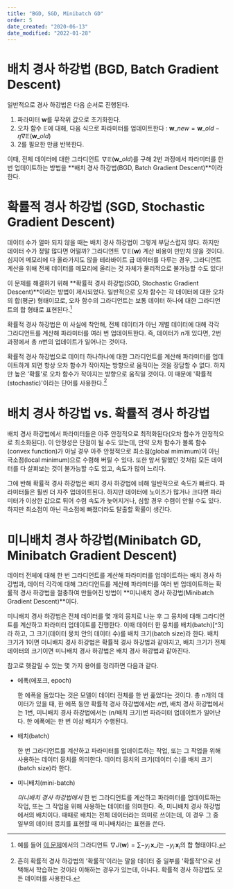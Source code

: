 ```yaml
---
title: "BGD, SGD, Minibatch GD"
order: 5
date_created: "2020-06-13"
date_modified: "2022-01-28"
---
```


# 배치 경사 하강법 (BGD, Batch Gradient Descent)

일반적으로 경사 하강법은 다음 순서로 진행된다.

1. 파라미터 $\mathbf{w}$를 무작위 값으로 초기화한다.
2. 오차 함수 $\mathbb{E}$에 대해, 다음 식으로 파라미터를 업데이트한다 : $\mathbf{w}\_{new} = \mathbf{w}\_{old} - \eta \nabla \mathbb{E}(\mathbf{w}\_{old})$
3. 2를 필요한 만큼 반복한다.

이때, 전체 데이터에 대한 그라디언트 $\nabla \mathbb{E}(\mathbf{w}\_{old})$를 구해 2번 과정에서 파라미터를 한 번 업데이트하는 방법을 **배치 경사 하강법(BGD, Batch Gradient Descent)**이라 한다.

# 확률적 경사 하강법 (SGD, Stochastic Gradient Descent)

데이터 수가 얼마 되지 않을 때는 배치 경사 하강법이 그렇게 부담스럽지 않다. 하지만 데이터 수가 정말 많다면 어떨까? 그라디언트 $\nabla \mathbb{E}(\mathbf{w})$ 계산 비용이 만만치 않을 것이다. 심지어 메모리에 다 올라가지도 않을 테라바이트 급 데이터를 다루는 경우, 그라디언트 계산을 위해 전체 데이터를 메모리에 올리는 것 자체가 물리적으로 불가능할 수도 있다!

이 문제를 해결하기 위해 **확률적 경사 하강법(SGD, Stochastic Gradient Descent)**이라는 방법이 제시되었다. 일반적으로 오차 함수는 각 데이터에 대한 오차의 합(평균) 형태이므로, 오차 함수의 그라디언트는 보통 데이터 하나에 대한 그라디언트의 합 형태로 표현된다.[^1]

[^1]: 예를 들어 [이 문제](/SKKU_swe3050/07-simple-classification)에서의 그라디언트 $\nabla J (\mathbf{w}) = \sum - y_i \, \mathbf{x}\_{i}$는 $- y_i \, \mathbf{x}_{i}$의 합 형태이다.

확률적 경사 하강법은 이 사실에 착안해, 전체 데이터가 아닌 개별 데이터에 대해 각각 그라디언트를 계산해 파라미터를 여러 번 업데이트한다. 즉, 데이터가 $n$개 있다면, 2번 과정에서 총 $n$번의 업데이트가 일어나는 것이다. 

확률적 경사 하강법으로 데이터 하나하나에 대한 그라디언트를 계산해 파라미터를 업데이트하게 되면 항상 오차 함수가 작아지는 방향으로 움직이는 것을 장담할 수 없다. 하지만 높은 '확률'로 오차 함수가 작아지는 방향으로 움직일 것이다. 이 때문에 '확률적(stochastic)'이라는 단어를 사용한다.[^2]

[^2]: 흔히 확률적 경사 하강법의 '확률적'이라는 말을 데이터 중 일부를 '확률적'으로 선택해서 학습하는 것이라 이해하는 경우가 있는데, 아니다. 확률적 경사 하강법도 모든 데이터를 사용한다.

# 배치 경사 하강법 vs. 확률적 경사 하강법

배치 경사 하강법에서 파라미터들은 아주 안정적으로 최적화된다(오차 함수가 안정적으로 최소화된다). 이 안정성은 단점이 될 수도 있는데, 만약 오차 함수가 볼록 함수(convex function)가 아닐 경우 아주 안정적으로 최소점(global mimimum)이 아닌 극소점(local minimum)으로 수렴해 버릴 수 있다. 또한 앞서 말했던 것처럼 모든 데이터를 다 살펴보는 것이 불가능할 수도 있고, 속도가 많이 느리다.

그에 반해 확률적 경사 하강법은 배치 경사 하강법에 비해 일반적으로 속도가 빠르다. 파라미터들은 훨씬 더 자주 업데이트된다. 하지만 데이터에 노이즈가 많거나 크다면 파라미터가 이상한 값으로 튀어 수렴 속도가 늦어지거나, 심할 경우 수렴이 안될 수도 있다. 하지만 최소점이 아닌 극소점에 빠졌더라도 탈출할 확률이 생긴다.

# 미니배치 경사 하강법(Minibatch GD, Minibatch Gradient Descent)

데이터 전체에 대해 한 번 그라디언트를 계산해 파라미터를 업데이트하는 배치 경사 하강법과, 데이터 각각에 대해 그라디언트를 계산해 파라미터를 여러 번 업데이트하는 확률적 경사 하강법을 절충하여 만들어진 방법이 **미니배치 경사 하강법(Minibatch Gradient Descent)**이다.

미니배치 경사 하강법은 전체 데이터를 몇 개의 뭉치로 나눈 후 그 뭉치에 대해 그라디언트를 계산하고 파라미터 업데이트를 진행한다. 이때 데이터 한 뭉치를 배치(batch)[^3]라 하고, 그 크기(데이터 뭉치 안의 데이터 수)를 배치 크기(batch size)라 한다. 배치 크기가 1이면 미니배치 경사 하강법은 확률적 경사 하강법과 같아지고, 배치 크기가 전체 데이터의 크기이면 미니배치 경사 하강법은 배치 경사 하강법과 같아진다.

참고로 헷갈릴 수 있는 몇 가지 용어를 정리하면 다음과 같다.

- 에폭(에포크, epoch)

  한 에폭을 돌았다는 것은 모델이 데이터 전체를 한 번 훑었다는 것이다. 총 $n$개의 데이터가 있을 때, 한 에폭 동안 확률적 경사 하강법에서는 $n$번, 배치 경사 하강법에서는 1번, 미니배치 경사 하강법에서는 ($n$/배치 크기)번 파라미터 업데이트가 일어난다. 한 에폭에는 한 번 이상 배치가 수행된다.

- 배치(batch)
  
  한 번 그라디언트를 계산하고 파라미터를 업데이트하는 작업, 또는 그 작업을 위해 사용하는 데이터 뭉치를 의미한다. 데이터 뭉치의 크기(데이터 수)를 배치 크기(batch size)라 한다.

- 미니배치(mini-batch)
  
  *미니배치 경사 하강법에서* 한 번 그라디언트를 계산하고 파라미터를 업데이트하는 작업, 또는 그 작업을 위해 사용하는 데이터를 의미한다. 즉, 미니배치 경사 하강법에서의 배치이다. 때때로 배치는 전체 데이터라는 의미로 쓰이는데, 이 경우 그 중 일부의 데이터 뭉치를 표현할 때 미니배치라는 표현을 쓴다.


